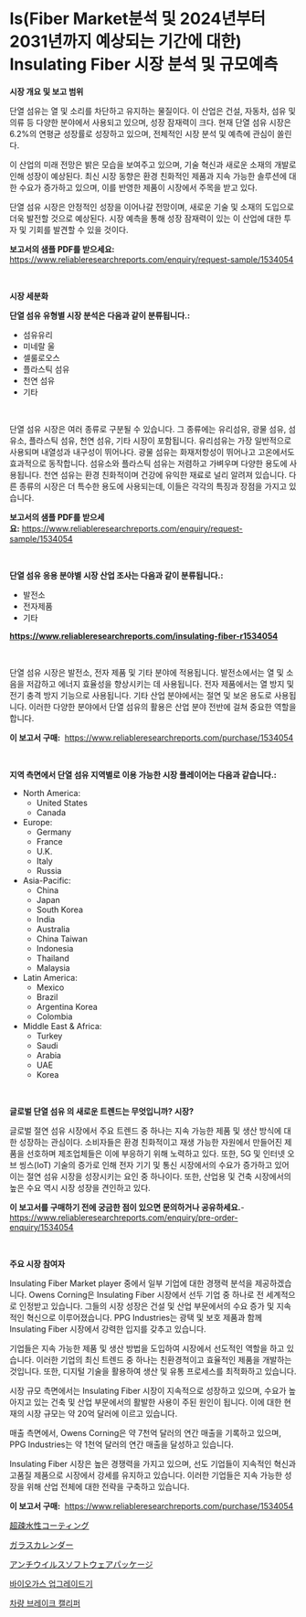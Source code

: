 <p><h1>Is(Fiber Market분석 및 2024년부터 2031년까지 예상되는 기간에 대한) Insulating Fiber 시장 분석 및 규모예측</h1></p><p><strong>시장 개요 및 보고 범위</strong></p>
<p><p>단열 섬유는 열 및 소리를 차단하고 유지하는 물질이다. 이 산업은 건설, 자동차, 섬유 및 의류 등 다양한 분야에서 사용되고 있으며, 성장 잠재력이 크다. 현재 단열 섬유 시장은 6.2%의 연평균 성장률로 성장하고 있으며, 전체적인 시장 분석 및 예측에 관심이 쏠린다.</p><p>이 산업의 미래 전망은 밝은 모습을 보여주고 있으며, 기술 혁신과 새로운 소재의 개발로 인해 성장이 예상된다. 최신 시장 동향은 환경 친화적인 제품과 지속 가능한 솔루션에 대한 수요가 증가하고 있으며, 이를 반영한 제품이 시장에서 주목을 받고 있다.</p><p>단열 섬유 시장은 안정적인 성장을 이어나갈 전망이며, 새로운 기술 및 소재의 도입으로 더욱 발전할 것으로 예상된다. 시장 예측을 통해 성장 잠재력이 있는 이 산업에 대한 투자 및 기회를 발견할 수 있을 것이다.</p></p>
<p><strong>보고서의 샘플 PDF를 받으세요:</strong> <a href="https://www.reliableresearchreports.com/enquiry/request-sample/1534054">https://www.reliableresearchreports.com/enquiry/request-sample/1534054</a></p>
<p>&nbsp;</p>
<p><strong>시장 세분화</strong></p>
<p><strong>단열 섬유 유형별 시장 분석은 다음과 같이 분류됩니다.:</strong></p>
<p><ul><li>섬유유리</li><li>미네랄 울</li><li>셀룰로오스</li><li>플라스틱 섬유</li><li>천연 섬유</li><li>기타</li></ul></p>
<p>&nbsp;</p>
<p><p>단열 섬유 시장은 여러 종류로 구분될 수 있습니다. 그 종류에는 유리섬유, 광물 섬유, 섬유소, 플라스틱 섬유, 천연 섬유, 기타 시장이 포함됩니다. 유리섬유는 가장 일반적으로 사용되며 내열성과 내구성이 뛰어나다. 광물 섬유는 화재저항성이 뛰어나고 고온에서도 효과적으로 동작합니다. 섬유소와 플라스틱 섬유는 저렴하고 가벼우며 다양한 용도에 사용됩니다. 천연 섬유는 환경 친화적이며 건강에 유익한 재료로 널리 알려져 있습니다. 다른 종류의 시장은 더 특수한 용도에 사용되는데, 이들은 각각의 특징과 장점을 가지고 있습니다.</p></p>
<p><strong>보고서의 샘플 PDF를 받으세요:</strong>&nbsp;<a href="https://www.reliableresearchreports.com/enquiry/request-sample/1534054">https://www.reliableresearchreports.com/enquiry/request-sample/1534054</a></p>
<p>&nbsp;</p>
<p><strong> 단열 섬유 응용 분야별 시장 산업 조사는 다음과 같이 분류됩니다.:</strong></p>
<p><ul><li>발전소</li><li>전자제품</li><li>기타</li></ul></p>
<p><strong><a href="https://www.reliableresearchreports.com/insulating-fiber-r1534054">https://www.reliableresearchreports.com/insulating-fiber-r1534054</a></strong></p>
<p>&nbsp;</p>
<p><p>단열 섬유 시장은 발전소, 전자 제품 및 기타 분야에 적용됩니다. 발전소에서는 열 및 소음을 저감하고 에너지 효율성을 향상시키는 데 사용됩니다. 전자 제품에서는 열 방지 및 전기 충격 방지 기능으로 사용됩니다. 기타 산업 분야에서는 절연 및 보온 용도로 사용됩니다. 이러한 다양한 분야에서 단열 섬유의 활용은 산업 분야 전반에 걸쳐 중요한 역할을 합니다.</p></p>
<p><strong>이 보고서 구매:</strong>&nbsp; <a href="https://www.reliableresearchreports.com/purchase/1534054">https://www.reliableresearchreports.com/purchase/1534054</a></p>
<p>&nbsp;</p>
<p><strong>지역 측면에서 단열 섬유 지역별로 이용 가능한 시장 플레이어는 다음과 같습니다.:</strong></p>
<p><ul>
    <li>
        North America:
        <ul>
            <li>United States</li>
            <li>Canada</li>
        </ul>
    </li>
    <li>
        Europe:
        <ul>
            <li>Germany</li>
            <li>France</li>
            <li>U.K.</li>
            <li>Italy</li>
            <li>Russia</li>
        </ul>
    </li>
    <li>
        Asia-Pacific:
        <ul>
            <li>China</li>
            <li>Japan</li>
            <li>South Korea</li>
            <li>India</li>
            <li>Australia</li>
            <li>China Taiwan</li>
            <li>Indonesia</li>
            <li>Thailand</li>
            <li>Malaysia</li>
        </ul>
    </li>
    <li>
        Latin America:
        <ul>
            <li>Mexico</li>
            <li>Brazil</li>
            <li>Argentina Korea</li>
            <li>Colombia</li>
        </ul>
    </li>
    <li>
        Middle East & Africa:
        <ul>
            <li>Turkey</li>
            <li>Saudi</li>
            <li>Arabia</li>
            <li>UAE</li>
            <li>Korea</li>
        </ul>
    </li>
    </ul></p>
<p>&nbsp;</p>
<p><strong>글로벌 단열 섬유 의 새로운 트렌드는 무엇입니까? 시장?</strong></p>
<p><p>글로벌 절연 섬유 시장에서 주요 트렌드 중 하나는 지속 가능한 제품 및 생산 방식에 대한 성장하는 관심이다. 소비자들은 환경 친화적이고 재생 가능한 자원에서 만들어진 제품을 선호하며 제조업체들은 이에 부응하기 위해 노력하고 있다. 또한, 5G 및 인터넷 오브 씽스(IoT) 기술의 증가로 인해 전자 기기 및 통신 시장에서의 수요가 증가하고 있어 이는 절연 섬유 시장을 성장시키는 요인 중 하나이다. 또한, 산업용 및 건축 시장에서의 높은 수요 역시 시장 성장을 견인하고 있다.</p></p>
<p><strong>이 보고서를 구매하기 전에 궁금한 점이 있으면 문의하거나 공유하세요.</strong>- <a href="https://www.reliableresearchreports.com/enquiry/pre-order-enquiry/1534054">https://www.reliableresearchreports.com/enquiry/pre-order-enquiry/1534054</a></p>
<p>&nbsp;</p>
<p><strong>주요 시장 참여자</strong></p>
<p><p>Insulating Fiber Market player 중에서 일부 기업에 대한 경쟁력 분석을 제공하겠습니다. Owens Corning은 Insulating Fiber 시장에서 선두 기업 중 하나로 전 세계적으로 인정받고 있습니다. 그들의 시장 성장은 건설 및 산업 부문에서의 수요 증가 및 지속적인 혁신으로 이루어졌습니다. PPG Industries는 광택 및 보호 제품과 함께 Insulating Fiber 시장에서 강력한 입지를 갖추고 있습니다.</p><p>기업들은 지속 가능한 제품 및 생산 방법을 도입하여 시장에서 선도적인 역할을 하고 있습니다. 이러한 기업의 최신 트렌드 중 하나는 친환경적이고 효율적인 제품을 개발하는 것입니다. 또한, 디지털 기술을 활용하여 생산 및 유통 프로세스를 최적화하고 있습니다.</p><p>시장 규모 측면에서는 Insulating Fiber 시장이 지속적으로 성장하고 있으며, 수요가 높아지고 있는 건축 및 산업 부문에서의 활발한 사용이 주된 원인이 됩니다. 이에 대한 현재의 시장 규모는 약 20억 달러에 이르고 있습니다.</p><p>매출 측면에서, Owens Corning은 약 7천억 달러의 연간 매출을 기록하고 있으며, PPG Industries는 약 1천억 달러의 연간 매출을 달성하고 있습니다.</p><p>Insulating Fiber 시장은 높은 경쟁력을 가지고 있으며, 선도 기업들이 지속적인 혁신과 고품질 제품으로 시장에서 강세를 유지하고 있습니다. 이러한 기업들은 지속 가능한 성장을 위해 산업 전체에 대한 전략을 구축하고 있습니다.</p></p>
<p><strong>이 보고서 구매:</strong>&nbsp;&nbsp;<a href="https://www.reliableresearchreports.com/purchase/1534054">https://www.reliableresearchreports.com/purchase/1534054</a></p>
<p><p><a href="https://medium.com/@lewis15david/%E3%82%B9%E3%83%BC%E3%83%91%E3%83%BC%E3%83%92%E3%83%89%E3%83%AD%E3%83%95%E3%82%A9%E3%83%93%E3%83%83%E3%82%AF%E3%82%B3%E3%83%BC%E3%83%86%E3%82%A3%E3%83%B3%E3%82%B0%E5%B8%82%E5%A0%B4-%E7%AB%B6%E4%BA%89%E5%88%86%E6%9E%90-%E5%B8%82%E5%A0%B4%E3%83%88%E3%83%AC%E3%83%B3%E3%83%89-%E3%81%8A%E3%82%88%E3%81%B32031%E5%B9%B4%E3%81%BE%E3%81%A7%E3%81%AE%E4%BA%88%E6%B8%AC-c5e6088f20bb">超疎水性コーティング</a></p><p><a href="https://github.com/KaydenJohns1964/Market-Research-Report-List-1/blob/main/310278119257.md">ガラスカレンダー</a></p><p><a href="https://medium.com/@camilcosta76856/%E6%AC%A1%E3%81%AE%E6%96%87%E7%AB%A0%E3%82%92%E6%97%A5%E6%9C%AC%E8%AA%9E%E3%81%AB%E7%BF%BB%E8%A8%B3%E3%81%97%E3%81%BE%E3%81%99-%E3%82%A2%E3%83%B3%E3%83%81%E3%82%A6%E3%82%A4%E3%83%AB%E3%82%B9%E3%82%BD%E3%83%95%E3%83%88%E3%82%A6%E3%82%A7%E3%82%A2%E3%83%91%E3%83%83%E3%82%B1%E3%83%BC%E3%82%B8%E5%B8%82%E5%A0%B4%E3%81%AE%E6%B4%9E%E5%AF%9F-%E5%B8%82%E5%A0%B4%E3%81%AE%E5%8B%95%E5%90%91-%E6%88%90%E9%95%B7-2024%E5%B9%B4%E3%81%8B%E3%82%892031%E5%B9%B4%E3%81%BE%E3%81%A7%E3%81%AE%E4%BA%88%E6%B8%AC-94482ef74843">アンチウイルスソフトウェアパッケージ</a></p><p><a href="https://medium.com/@angelardelean202220221/%EB%B0%94%EC%9D%B4%EC%98%A4%EA%B0%80%EC%8A%A4-%EC%97%85%EA%B7%B8%EB%A0%88%EC%9D%B4%EB%8D%94-%EC%8B%9C%EC%9E%A5-%ED%8A%B8%EB%A0%8C%EB%93%9C-%EB%B0%8F-%EC%8B%9C%EC%9E%A5-%EB%B6%84%EC%84%9D%EC%9D%80-2024%EB%85%84%EB%B6%80%ED%84%B0-2031%EB%85%84%EA%B9%8C%EC%A7%80-%EC%98%88%EC%B8%A1%EB%90%A9%EB%8B%88%EB%8B%A4-aea6c9bb725c">바이오가스 업그레이드기</a></p><p><a href="https://medium.com/@giovanileannon/%EC%B0%A8%EB%9F%89-%EB%B8%8C%EB%A0%88%EC%9D%B4%ED%81%AC-%EC%BA%98%EB%A6%AC%ED%8D%BC-%EC%8B%9C%EC%9E%A5%EC%9D%80-%EC%8B%9C%EC%9E%A5-%EC%A0%90%EC%9C%A0%EC%9C%A8-%EA%B7%9C%EB%AA%A8-%EB%B0%8F-2031%EB%85%84%EA%B9%8C%EC%A7%80-%EC%98%88%EC%83%81%EB%90%9C-%EC%98%88%EC%B8%A1%EC%97%90-%EC%B4%88%EC%A0%90%EC%9D%84-%EB%A7%9E%EC%B6%94%EA%B3%A0-%EC%9E%88%EC%8A%B5%EB%8B%88%EB%8B%A4-0899a63aa9b4">차량 브레이크 캘리퍼</a></p></p>